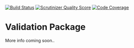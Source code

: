 [![Build Status](https://travis-ci.org/humweb/validation.png?branch=master)](https://travis-ci.org/humweb/validation) [![Scrutinizer Quality Score](https://scrutinizer-ci.com/g/humweb/validation/badges/quality-score.png?s=8a82ffa6f4ba6051eb5f9d3e113cb1f8618bea84)](https://scrutinizer-ci.com/g/humweb/validation/) [![Code Coverage](https://scrutinizer-ci.com/g/humweb/validation/badges/coverage.png?s=b79ad7d6d864ccf1d825dd6bdcf341021388888a)](https://scrutinizer-ci.com/g/humweb/validation/)

Validation Package
==========

More info coming soon..